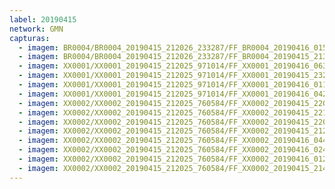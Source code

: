 ```yaml
---
label: 20190415
network: GMN
capturas:
  - imagem: BR0004/BR0004_20190415_212026_233287/FF_BR0004_20190416_015842_745_0073216.fits_maxpixel.jpg
  - imagem: BR0004/BR0004_20190415_212026_233287/FF_BR0004_20190415_213958_097_0020480.fits_maxpixel.jpg
  - imagem: XX0001/XX0001_20190415_212025_971014/FF_XX0001_20190416_063441_590_0574720.fits_maxpixel.jpg
  - imagem: XX0001/XX0001_20190415_212025_971014/FF_XX0001_20190415_232603_565_0130816.fits_maxpixel.jpg
  - imagem: XX0001/XX0001_20190415_212025_971014/FF_XX0001_20190416_011937_036_0248064.fits_maxpixel.jpg
  - imagem: XX0001/XX0001_20190415_212025_971014/FF_XX0001_20190416_042921_627_0445440.fits_maxpixel.jpg
  - imagem: XX0002/XX0002_20190415_212025_760584/FF_XX0002_20190415_220045_261_0038656.fits_maxpixel.jpg
  - imagem: XX0002/XX0002_20190415_212025_760584/FF_XX0002_20190415_221023_798_0048640.fits_maxpixel.jpg
  - imagem: XX0002/XX0002_20190415_212025_760584/FF_XX0002_20190415_220459_046_0043008.fits_maxpixel.jpg
  - imagem: XX0002/XX0002_20190415_212025_760584/FF_XX0002_20190415_212838_204_0006912.fits_maxpixel.jpg
  - imagem: XX0002/XX0002_20190415_212025_760584/FF_XX0002_20190416_044303_638_0455936.fits_maxpixel.jpg
  - imagem: XX0002/XX0002_20190415_212025_760584/FF_XX0002_20190416_024709_073_0336384.fits_maxpixel.jpg
  - imagem: XX0002/XX0002_20190415_212025_760584/FF_XX0002_20190416_012709_344_0253440.fits_maxpixel.jpg
  - imagem: XX0002/XX0002_20190415_212025_760584/FF_XX0002_20190415_214259_829_0020736.fits_maxpixel.jpg
---
```

